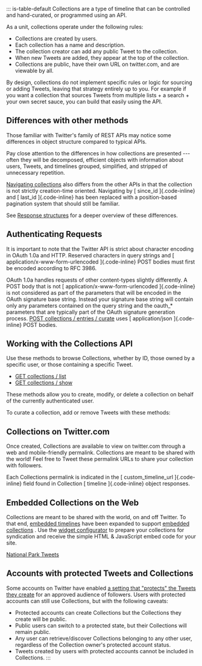 ::: is-table-default
Collections are a type of timeline that can be controlled and
hand-curated, or programmed using an API.

As a unit, collections operate under the following rules:

-   Collections are created by users.
-   Each collection has a name and description.
-   The collection creator can add any public Tweet to the collection.
-   When new Tweets are added, they appear at the top of the collection.
-   Collections are public, have their own URL on twitter.com, and are
    viewable by all.

By design, collections do not implement specific rules or logic for
sourcing or adding Tweets, leaving that strategy entirely up to you. For
example if you want a collection that sources Tweets from multiple
lists + a search + your own secret sauce, you can build that easily
using the API.

## Differences with other methods

Those familiar with Twitter's family of REST APIs may notice some
differences in object structure compared to typical APIs.

Pay close attention to the differences in how collections are presented
--- often they will be decomposed, efficient objects with information
about users, Tweets, and timelines grouped, simplified, and stripped of
unnecessary repetition.

[Navigating
collections](https://dev.twitter.com/rest/reference/get/collections/entries)
also differs from the other APIs in that the collection is not strictly
creation-time oriented. Navigating by [ since_id ]{.code-inline} and [
last_id ]{.code-inline} has been replaced with a position-based
pagination system that should still be familiar.

See [Response
structures](https://dev.twitter.com/rest/collections/responses) for a
deeper overview of these differences.

## Authenticating Requests

It is important to note that the Twitter API is strict about character
encoding in OAuth 1.0a and HTTP. Reserved characters in query strings
and [ application/x-www-form-urlencoded ]{.code-inline} POST bodies must
first be encoded according to RFC 3986.

OAuth 1.0a handles requests of other content-types slightly differently.
A POST body that is not [ application/x-www-form-urlencoded
]{.code-inline} is not considered as part of the parameters that will be
encoded in the OAuth signature base string. Instead your signature base
string will contain only any parameters contained on the query string
and the oauth\_\* parameters that are typically part of the OAuth
signature generation process. [POST collections / entries /
curate](https://dev.twitter.com/rest/reference/get/collections/entries/curate)
uses [ application/json ]{.code-inline} POST bodies.

## Working with the Collections API

Use these methods to browse Collections, whether by ID, those owned by a
specific user, or those containing a specific Tweet.

-   [GET collections /
    list](https://dev.twitter.com/rest/reference/get/collections/list)
-   [GET collections /
    show](https://dev.twitter.com/rest/reference/get/collections/show)

These methods allow you to create, modify, or delete a collection on
behalf of the currently authenticated user.

To curate a collection, add or remove Tweets with these methods:

## Collections on Twitter.com

Once created, Collections are available to view on twitter.com through a
web and mobile-friendly permalink. Collections are meant to be shared
with the world! Feel free to Tweet these permalink URLs to share your
collection with followers.

Each Collections permalink is indicated in the [ custom_timeline_url
]{.code-inline} field found in Collection [ timeline ]{.code-inline}
object responses.

## Embedded Collections on the Web

Collections are meant to be shared with the world, on and off Twitter.
To that end, [embedded
timelines](https://dev.twitter.com/web/embedded-timelines) have been
expanded to support [embedded
collections](https://dev.twitter.com/web/embedded-timelines/collection)
. Use the [widget
configurator](https://twitter.com/settings/widgets/new/custom) to
prepare your collections for syndication and receive the simple HTML &
JavaScript embed code for your site.

[National Park
Tweets](https://twitter.com/TwitterDev/timelines/539487832448843776)

## Accounts with protected Tweets and Collections

Some accounts on Twitter have enabled [a setting that "protects" the
Tweets they create](https://support.twitter.com/articles/14016) for an
approved audience of followers. Users with protected accounts can still
use Collections, but with the following caveats:

-   Protected accounts can create Collections but the Collections they
    create will be public.
-   Public users can switch to a protected state, but their Collections
    will remain public.
-   Any user can retrieve/discover Collections belonging to any other
    user, regardless of the Collection owner's protected account status.
-   Tweets created by users with protected accounts cannot be included
    in Collections.
:::
